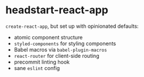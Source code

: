 # headstart-react-app

`create-react-app`, but set up with opinionated defaults:

- atomic component structure
- `styled-components` for styling components
- Babel macros via `babel-plugin-macros`
- `react-router` for client-side routing
- precommit linting hook
- sane `eslint` config
